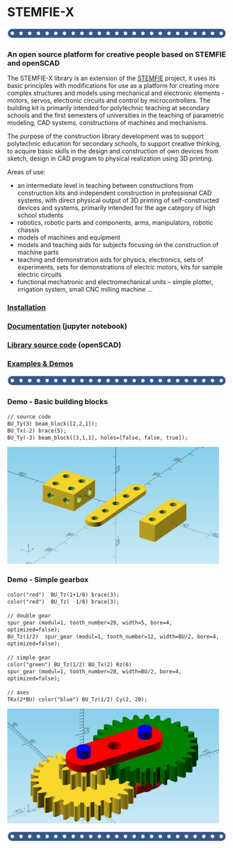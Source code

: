 # STEMFIE-X

 ![banner](./doc-sk/img/banner_02.png)
 
### An open source platform for creative people based on STEMFIE and openSCAD 

The STEMFIE-X library is an extension of the [STEMFIE](https://www.stemfie.org/) project, it uses its basic principles with modifications for use as a platform for creating more complex structures and models using mechanical and electronic elements - motors, servos, electronic circuits and control by microcontrollers. The building kit is primarily intended for polytechnic teaching at secondary schools and the first semesters of universities in the teaching of parametric modeling, CAD systems, constructions of machines and mechanisms.

The purpose of the construction library development was to support polytechnic education for secondary schools, to support creative thinking, to acquire basic skills in the design and construction of own devices from sketch, design in CAD program to physical realization using 3D printing.

Areas of use:

- an intermediate level in teaching between constructions from construction kits and independent construction in professional CAD systems, with direct physical output of 3D printing of self-constructed devices and systems, primarily intended for the age category of high school students
- robotics, robotic parts and components, arms, manipulators, robotic chassis
- models of machines and equipment
- models and teaching aids for subjects focusing on the construction of machine parts
- teaching and demonstration aids for physics, electronics, sets of experiments, sets for demonstrations of electric motors, kits for sample electric circuits
- functional mechatronic and electromechanical units – simple plotter, irrigation system, small CNC milling machine ...

### [Installation](https://github.com/pfabo/STEMFIE-X/wiki) 
### [Documentation](./doc-en/0001_obsah.ipynb) (jupyter notebook) 
### [Library source code](./lib/)  (openSCAD)
### [Examples & Demos](./src/)

 ![banner](./doc-sk/img/banner_02.png)
 
### Demo - Basic building blocks
```
// source code
BU_Ty(3) beam_block([2,2,1]);
BU_Tx(-2) brace(5);
BU_Ty(-3) beam_block([3,1,1], holes=[false, false, true]);
```

 ![demo02](./doc-sk/img/demo_02.png)

### Demo - Simple gearbox
```
color("red")  BU_Tz(1+1/8) brace(3);
color("red")  BU_Tz( -1/8) brace(3);

// double gear 
spur_gear (modul=1, tooth_number=28, width=5, bore=4, optimized=false); 
BU_Tz(1/2)  spur_gear (modul=1, tooth_number=12, width=BU/2, bore=4, optimized=false);

// simple gear
color("green") BU_Tz(1/2) BU_Tx(2) Rz(6)      
spur_gear (modul=1, tooth_number=28, width=BU/2, bore=4,  optimized=false);      
 
// axes 
TKx(2*BU) color("blue") BU_Tz(1/2) Cy(2, 20); 
```
 ![demo02](./doc-sk/img/demo_01.png)

     
 ![banner](./doc-sk/img/banner_02.png)
